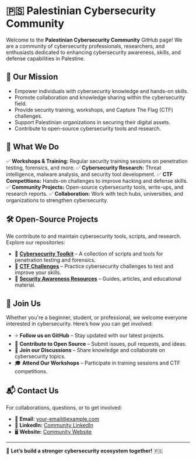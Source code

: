 # 🇵🇸 Palestinian Cybersecurity Community

Welcome to the **Palestinian Cybersecurity Community** GitHub page! We are a community of cybersecurity professionals, researchers, and enthusiasts dedicated to enhancing cybersecurity awareness, skills, and defense capabilities in Palestine.

## 🎯 Our Mission
- Empower individuals with cybersecurity knowledge and hands-on skills.
- Promote collaboration and knowledge sharing within the cybersecurity field.
- Provide security training, workshops, and Capture The Flag (CTF) challenges.
- Support Palestinian organizations in securing their digital assets.
- Contribute to open-source cybersecurity tools and research.

## 📌 What We Do
✅ **Workshops & Training:** Regular security training sessions on penetration testing, forensics, and more.
✅ **Cybersecurity Research:** Threat intelligence, malware analysis, and security tool development.
✅ **CTF Competitions:** Hands-on challenges to improve hacking and defense skills.
✅ **Community Projects:** Open-source cybersecurity tools, write-ups, and research reports.
✅ **Collaboration:** Work with tech hubs, universities, and organizations to strengthen cybersecurity.

## 🛠️ Open-Source Projects
We contribute to and maintain cybersecurity tools, scripts, and research. Explore our repositories:
- 🔹 **[Cybersecurity Toolkit](#)** – A collection of scripts and tools for penetration testing and forensics.
- 🔹 **[CTF Challenges](#)** – Practice cybersecurity challenges to test and improve your skills.
- 🔹 **[Security Awareness Resources](#)** – Guides, articles, and educational material.

## 🤝 Join Us
Whether you're a beginner, student, or professional, we welcome everyone interested in cybersecurity. Here’s how you can get involved:
- ⭐ **Follow us on GitHub** – Stay updated with our latest projects.
- 📝 **Contribute to Open Source** – Submit issues, pull requests, and ideas.
- 📢 **Join our Discussions** – Share knowledge and collaborate on cybersecurity topics.
- 🎓 **Attend Our Workshops** – Participate in training sessions and CTF competitions.

## 📬 Contact Us
For collaborations, questions, or to get involved:
- 📧 **Email:** [your-email@example.com](mailto:your-email@example.com)
- 🔗 **LinkedIn:** [Community LinkedIn](#)
- 🖥️ **Website:** [Community Website](#)

---
🚀 **Let’s build a stronger cybersecurity ecosystem together!** 🇵🇸
